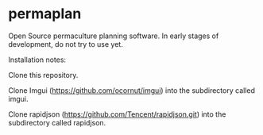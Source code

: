 # permaplan
Open Source permaculture planning software.  In early stages of development, do not try to use yet.

Installation notes:

Clone this repository.

Clone Imgui (https://github.com/ocornut/imgui) into the subdirectory called imgui.

Clone rapidjson (https://github.com/Tencent/rapidjson.git) into the subdirectory called rapidjson.



